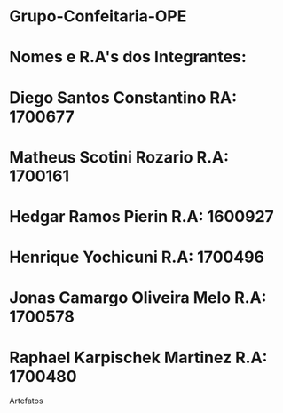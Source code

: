 # Grupo-Confeitaria-OPE
# Nomes e R.A's dos Integrantes:
  # Diego Santos Constantino RA: 1700677
  # Matheus Scotini Rozario R.A: 1700161
  # Hedgar Ramos Pierin     R.A: 1600927
  # Henrique Yochicuni     R.A: 1700496
  # Jonas Camargo Oliveira Melo     R.A: 1700578
  # Raphael Karpischek Martinez     R.A: 1700480

Artefatos

